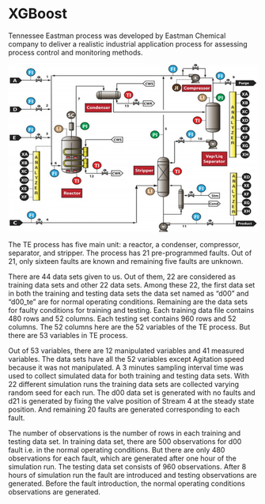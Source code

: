 # XGBoost


Tennessee Eastman process was developed by Eastman Chemical company to deliver a realistic industrial application process for assessing process control and monitoring methods.

![alt text](https://github.com/prudhvinathreddymalla/XGBoost/blob/master/TE.png?raw=true)

The TE process has five main unit: a reactor, a condenser, compressor, separator, and stripper. The process has 21 pre-programmed faults. Out of 21, only sixteen faults are known and remaining five faults are unknown.


There are 44 data sets given to us. Out of them, 22 are considered as training data sets and other 22 data sets. Among these 22, the first data set in both the training and testing data sets the data set named as “d00” and “d00_te” are for normal operating conditions. Remaining are the data sets for faulty conditions for training and testing. Each training data file contains 480 rows and 52 columns. Each testing set contains 960 rows and 52 columns. The 52 columns here are the 52 variables of the TE process. But there are 53 variables in TE process.

Out of 53 variables, there are 12 manipulated variables and 41 measured variables. The data sets have all the 52 variables except Agitation speed because it was not manipulated. A 3 minutes sampling interval time was used to collect simulated data for both training and testing data sets. With 22 different simulation runs the training data sets are collected varying random seed for each run. The d00 data set is generated with no faults and d21 is generated by fixing the valve position of Stream 4 at the steady state position. And remaining 20 faults are generated corresponding to each fault.

The number of observations is the number of rows in each training and testing data set. In training data set, there are 500 observations for d00 fault i.e. in the normal operating conditions. But there are only 480 observations for each fault, which are generated after one hour of the simulation run. The testing data set consists of 960 observations. After 8 hours of simulation run the fault are introduced and testing observations are generated. Before the fault introduction, the normal operating conditions observations are generated.
